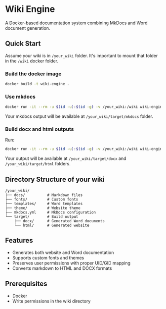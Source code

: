 # Wiki Engine

A Docker-based documentation system combining MkDocs and Word document generation.

## Quick Start

Assume your wiki is in `/your_wiki` folder.
It's important to mount that folder in the `/wiki` docker folder.

### Build the docker image

```bash
docker build -t wiki-engine .
```

### Use mkdocs

```bash
docker run -it --rm -u $(id -u):$(id -g) -v /your_wiki:/wiki wiki-engine mkdocs build -f /wiki/mkdocs.yml --site-dir /wiki/target/mkdocs
```

Your mkdocs output will be available at `/your_wiki/target/mkdocs` folder.

### Build docx and html outputs

Run:
```bash
docker run -it --rm -u $(id -u):$(id -g) -v /your_wiki:/wiki wiki-engine build
```

Your output will be available at `/your_wiki/target/docx` and  `/your_wiki/target/html` folders.

## Directory Structure of your wiki

```
/your_wiki/
├── docs/          # Markdown files
├── fonts/         # Custom fonts
├── templates/     # Word templates
├── theme/         # Website theme
├── mkdocs.yml     # MkDocs configuration
└── target/        # Build output
    ├── docx/      # Generated Word documents
    └── html/      # Generated website
```

## Features

- Generates both website and Word documentation
- Supports custom fonts and themes
- Preserves user permissions with proper UID/GID mapping
- Converts markdown to HTML and DOCX formats
  
## Prerequisites

- Docker
- Write permissions in the wiki directory
